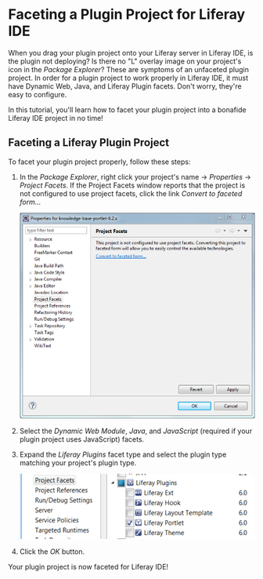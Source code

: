 # Faceting a Plugin Project for Liferay IDE [](id=faceting-a-plugin-project-for-liferay-ide-lp-6-2-develop-tutorial)

When you drag your plugin project onto your Liferay server in Liferay IDE, is
the plugin not deploying? Is there no "L" overlay image on your project's icon
in the *Package Explorer*? These are symptoms of an unfaceted plugin project. In
order for a plugin project to work properly in Liferay IDE, it must have Dynamic
Web, Java, and Liferay Plugin facets. Don't worry, they're easy to configure. 

In this tutorial, you'll learn how to facet your plugin project into a bonafide
Liferay IDE project in no time! 

## Faceting a Liferay Plugin Project [](id=faceting-a-liferay-plugin-project-lp-6-2-develop-tutorial)

To facet your plugin project properly, follow these steps: 

1.  In the *Package Explorer*, right click your project's name &rarr;
    *Properties* &rarr; *Project Facets*. If the Project Facets window reports
    that the project is not configured to use project facets, click the link
    *Convert to faceted form...*

    ![Figure 1: It's easy to enable your project to use facets in Liferay IDE.](../../images/ide-project-not-configured-to-use-project-facets.png)

2.  Select the *Dynamic Web Module*, *Java*, and *JavaScript* (required if your
    plugin project uses JavaScript) facets. 

3.  Expand the *Liferay Plugins* facet type and select the plugin type matching
    your project's plugin type. 

    ![Figure 2: Make sure to select the plugin type matching your project's plugin type.](../../images/ide-project-facets.png)

4.  Click the *OK* button. 

Your plugin project is now faceted for Liferay IDE!

